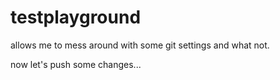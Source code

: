 # testplayground
allows me to mess around with some git settings and what not.

now let's push some changes...